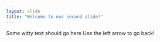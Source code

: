 ```yaml
---
layout: slide
title: "Welcome to our second slide!"
---
```

Some witty text should go here 
Use the left arrow to go back!
